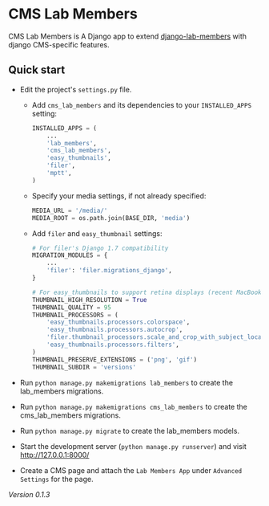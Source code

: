 # CMS Lab Members

CMS Lab Members is A Django app to extend [django-lab-members](https://github.com/mfcovington/django-lab-members) with django CMS-specific features.

<!-- Detailed documentation is in the "docs" directory. -->

## Quick start

- Edit the project's `settings.py` file.

    - Add `cms_lab_members` and its dependencies to your `INSTALLED_APPS` setting:

        ```python
        INSTALLED_APPS = (
            ...
            'lab_members',
            'cms_lab_members',
            'easy_thumbnails',
            'filer',
            'mptt',
        )
        ```

    - Specify your media settings, if not already specified:

        ```python
        MEDIA_URL = '/media/'
        MEDIA_ROOT = os.path.join(BASE_DIR, 'media')
        ```

    - Add `filer` and `easy_thumbnail` settings: 

        ```python
        # For filer's Django 1.7 compatibility
        MIGRATION_MODULES = {
            ...
            'filer': 'filer.migrations_django',
        }

        # For easy_thumbnails to support retina displays (recent MacBooks, iOS)
        THUMBNAIL_HIGH_RESOLUTION = True
        THUMBNAIL_QUALITY = 95
        THUMBNAIL_PROCESSORS = (
            'easy_thumbnails.processors.colorspace',
            'easy_thumbnails.processors.autocrop',
            'filer.thumbnail_processors.scale_and_crop_with_subject_location',
            'easy_thumbnails.processors.filters',
        )
        THUMBNAIL_PRESERVE_EXTENSIONS = ('png', 'gif')
        THUMBNAIL_SUBDIR = 'versions'
        ```

- Run `python manage.py makemigrations lab_members` to create the lab_members migrations.

- Run `python manage.py makemigrations cms_lab_members` to create the cms_lab_members migrations.

- Run `python manage.py migrate` to create the lab_members models.

- Start the development server (`python manage.py runserver`) and visit http://127.0.0.1:8000/

- Create a CMS page and attach the `Lab Members App` under `Advanced Settings` for the page.

*Version 0.1.3*
